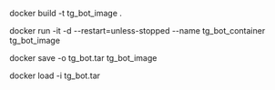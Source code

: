 docker build -t tg_bot_image .

docker run -it -d --restart=unless-stopped --name tg_bot_container tg_bot_image

docker save -o tg_bot.tar tg_bot_image

docker load -i tg_bot.tar
